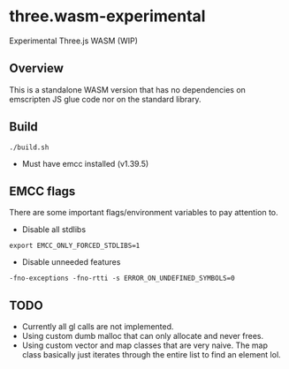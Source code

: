 # three.wasm-experimental
Experimental Three.js WASM (WIP)

## Overview

This is a standalone WASM version that has no dependencies on emscripten JS glue code nor on the standard library. 

## Build
```
./build.sh 
```
* Must have emcc installed (v1.39.5)

## EMCC flags
There are some important flags/environment variables to pay attention to.

* Disable all stdlibs
```
export EMCC_ONLY_FORCED_STDLIBS=1
```
* Disable unneeded features
```
-fno-exceptions -fno-rtti -s ERROR_ON_UNDEFINED_SYMBOLS=0
```

## TODO

* Currently all gl calls are not implemented.
* Using custom dumb malloc that can only allocate and never frees.
* Using custom vector and map classes that are very naive. The map class basically just iterates through the entire list to find an element lol.

